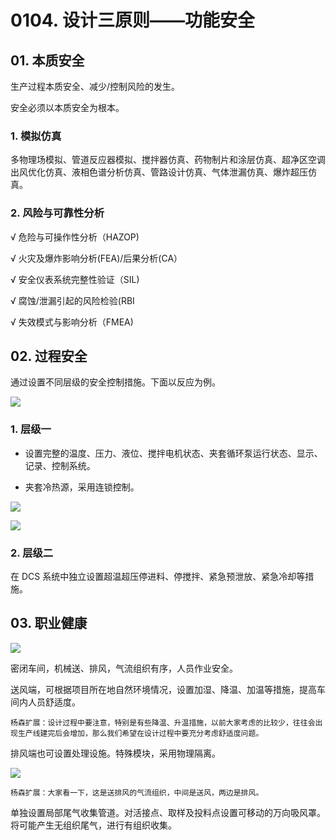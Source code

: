# 0104. 设计三原则——功能安全

## 01. 本质安全

生产过程本质安全、减少/控制风险的发生。

安全必须以本质安全为根本。

### 1. 模拟仿真

多物理场模拟、管道反应器模拟、搅拌器仿真、药物制片和涂层仿真、超净区空调出风优化仿真、液相色谱分析仿真、管路设计仿真、气体泄漏仿真、爆炸超压仿真。

### 2. 风险与可靠性分析

√ 危险与可操作性分析（HAZOP)

√ 火灾及爆炸影响分析(FEA)/后果分析(CA）

√ 安全仪表系统完整性验证（SIL)

√ 腐蚀/泄漏引起的风险检验(RBI

√ 失效模式与影响分析（FMEA)

## 02. 过程安全

通过设置不同层级的安全控制措施。下面以反应为例。

![](https://raw.githubusercontent.com/dalong0514/selfstudy/master/图片链接/化工设计/2019034.PNG)

### 1. 层级一

- 设置完整的温度、压力、液位、搅拌电机状态、夹套循环泵运行状态、显示、记录、控制系统。

- 夹套冷热源，采用连锁控制。

![](https://raw.githubusercontent.com/dalong0514/selfstudy/master/图片链接/化工设计/2019035.PNG)

![](https://raw.githubusercontent.com/dalong0514/selfstudy/master/图片链接/化工设计/2019036.PNG)

### 2. 层级二

在 DCS 系统中独立设置超温超压停进料、停搅拌、紧急预泄放、紧急冷却等措施。

## 03. 职业健康

![](https://raw.githubusercontent.com/dalong0514/selfstudy/master/图片链接/化工设计/2019037.PNG)

密闭车间，机械送、排风，气流组织有序，人员作业安全。

送风端，可根据项目所在地自然环境情况，设置加湿、降温、加温等措施，提高车间内人员舒适度。

	杨森扩展：设计过程中要注意，特别是有些降温、升温措施，以前大家考虑的比较少，往往会出现生产线建完后会增加，那么我们希望在设计过程中要充分考虑舒适度问题。

排风端也可设置处理设施。特殊模块，采用物理隔离。

![](https://raw.githubusercontent.com/dalong0514/selfstudy/master/图片链接/化工设计/2019038.PNG)

	杨森扩展：大家看一下，这是送排风的气流组织，中间是送风，两边是排风。

单独设置局部尾气收集管道。对活接点、取样及投料点设置可移动的万向吸风罩。将可能产生无组织尾气，进行有组织收集。

